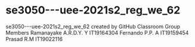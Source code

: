 # se3050---uee-2021s2_reg_we_62
se3050---uee-2021s2_reg_we_62 created by GitHub Classroom
Group Members
Ramanayake A.R.D.Y. Y     IT19164304
Fernando P.P. A           IT19159454
Prasad R.M                IT19022116
